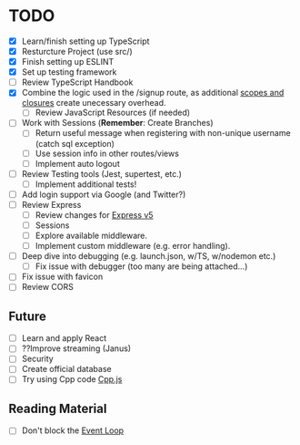 # TODO
- [x] Learn/finish setting up TypeScript
- [x] Resturcture Project (use src/)
- [x] Finish setting up ESLINT
- [x] Set up testing framework
- [ ] Review TypeScript Handbook
- [x] Combine the logic used in the /signup route, as additional [scopes and closures](https://developer.mozilla.org/en-US/docs/Web/JavaScript/Guide/Closures#performance_considerations) create unecessary overhead. 
    - [ ] Review JavaScript Resources (if needed)
- [ ] Work with Sessions (**Remember**: Create Branches)
    - [ ] Return useful message when registering with non-unique username (catch sql exception)
    - [ ] Use session info in other routes/views
    - [ ] Implement auto logout
- [ ] Review Testing tools (Jest, supertest, etc.)
    - [ ] Implement additional tests!
- [ ] Add login support via Google (and Twitter?)
- [ ] Review Express
    - [ ] Review changes for [Express v5](https://expressjs.com/en/guide/migrating-5.html)
    - [ ] Sessions
    - [ ] Explore available middleware.
    - [ ] Implement custom middleware (e.g. error handling).
- [ ] Deep dive into debugging (e.g. launch.json, w/TS, w/nodemon etc.)
    - [ ] Fix issue with debugger (too many are being attached...)
- [ ] Fix issue with favicon
- [ ] Review CORS

## Future
- [ ] Learn and apply React
- [ ] ??Improve streaming (Janus)
- [ ] Security
- [ ] Create official database
- [ ] Try using Cpp code [Cpp.js](https://cpp.js.org/docs/guide/features/calling-cpp-from-javascript/)

## Reading Material
- [ ] Don't block the [Event Loop](https://nodejs.org/en/learn/asynchronous-work/dont-block-the-event-loop)
